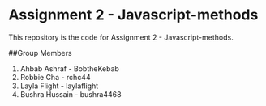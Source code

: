 # Assignment 2 - Javascript-methods
This repository is the code for Assignment 2 - Javascript-methods.

##Group Members 
1. Ahbab Ashraf - BobtheKebab
2. Robbie Cha - rchc44
3. Layla Flight - laylaflight
4. Bushra Hussain - bushra4468

